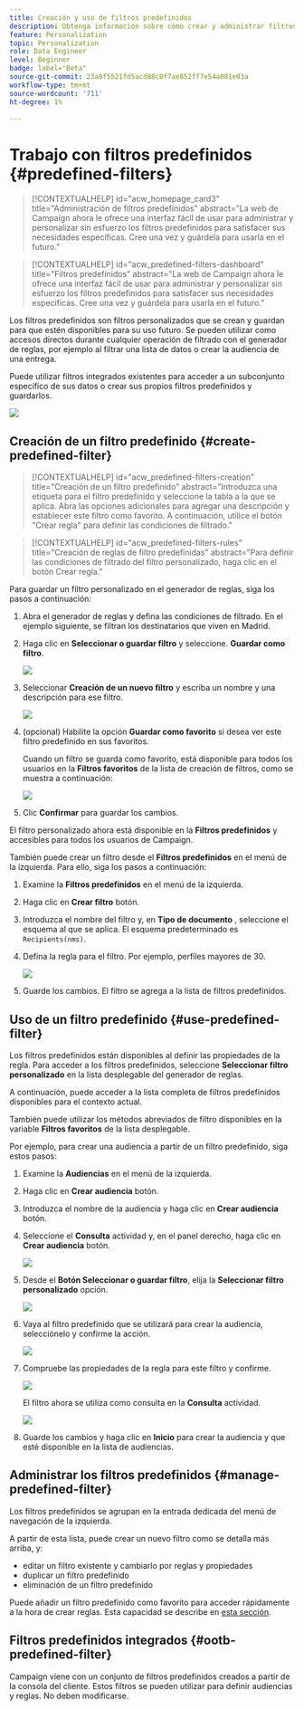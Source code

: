 ```yaml
---
title: Creación y uso de filtros predefinidos
description: Obtenga información sobre cómo crear y administrar filtros predefinidos en la IU web de Adobe Campaign
feature: Personalization
topic: Personalization
role: Data Engineer
level: Beginner
badge: label="Beta"
source-git-commit: 23a8f5521fd5acd88c0f7ae852ff7e54a081e03a
workflow-type: tm+mt
source-wordcount: '711'
ht-degree: 1%

---
```


# Trabajo con filtros predefinidos {#predefined-filters}

>[!CONTEXTUALHELP]
>id="acw_homepage_card3"
>title="Administración de filtros predefinidos"
>abstract="La web de Campaign ahora le ofrece una interfaz fácil de usar para administrar y personalizar sin esfuerzo los filtros predefinidos para satisfacer sus necesidades específicas. Cree una vez y guárdela para usarla en el futuro."

>[!CONTEXTUALHELP]
>id="acw_predefined-filters-dashboard"
>title="Filtros predefinidos"
>abstract="La web de Campaign ahora le ofrece una interfaz fácil de usar para administrar y personalizar sin esfuerzo los filtros predefinidos para satisfacer sus necesidades específicas. Cree una vez y guárdela para usarla en el futuro."

Los filtros predefinidos son filtros personalizados que se crean y guardan para que estén disponibles para su uso futuro. Se pueden utilizar como accesos directos durante cualquier operación de filtrado con el generador de reglas, por ejemplo al filtrar una lista de datos o crear la audiencia de una entrega.

Puede utilizar filtros integrados existentes para acceder a un subconjunto específico de sus datos o crear sus propios filtros predefinidos y guardarlos.

![](assets/predefined-filters-menu.png)


## Creación de un filtro predefinido {#create-predefined-filter}

>[!CONTEXTUALHELP]
>id="acw_predefined-filters-creation"
>title="Creación de un filtro predefinido"
>abstract="Introduzca una etiqueta para el filtro predefinido y seleccione la tabla a la que se aplica. Abra las opciones adicionales para agregar una descripción y establecer este filtro como favorito. A continuación, utilice el botón &quot;Crear regla&quot; para definir las condiciones de filtrado."


>[!CONTEXTUALHELP]
>id="acw_predefined-filters-rules"
>title="Creación de reglas de filtro predefinidas"
>abstract="Para definir las condiciones de filtrado del filtro personalizado, haga clic en el botón Crear regla."


Para guardar un filtro personalizado en el generador de reglas, siga los pasos a continuación:

1. Abra el generador de reglas y defina las condiciones de filtrado. En el ejemplo siguiente, se filtran los destinatarios que viven en Madrid.
1. Haga clic en **Seleccionar o guardar filtro** y seleccione. **Guardar como filtro**.

   ![](assets/predefined-filters-save.png)

1. Seleccionar **Creación de un nuevo filtro** y escriba un nombre y una descripción para ese filtro.

   ![](assets/predefined-filters-save-filter.png)

1. (opcional) Habilite la opción **Guardar como favorito** si desea ver este filtro predefinido en sus favoritos.


   Cuando un filtro se guarda como favorito, está disponible para todos los usuarios en la **Filtros favoritos** de la lista de creación de filtros, como se muestra a continuación:

   ![](assets/predefined-filters-favorite.png)


1. Clic **Confirmar** para guardar los cambios.

El filtro personalizado ahora está disponible en la **Filtros predefinidos** y accesibles para todos los usuarios de Campaign.

También puede crear un filtro desde el **Filtros predefinidos** en el menú de la izquierda. Para ello, siga los pasos a continuación:

1. Examine la **Filtros predefinidos** en el menú de la izquierda.
1. Haga clic en **Crear filtro** botón.
1. Introduzca el nombre del filtro y, en **Tipo de documento** , seleccione el esquema al que se aplica. El esquema predeterminado es `Recipients(nms)`.
1. Defina la regla para el filtro. Por ejemplo, perfiles mayores de 30.

   ![](assets/filter-30+.png)

1. Guarde los cambios. El filtro se agrega a la lista de filtros predefinidos.

## Uso de un filtro predefinido {#use-predefined-filter}

Los filtros predefinidos están disponibles al definir las propiedades de la regla. Para acceder a los filtros predefinidos, seleccione **Seleccionar filtro personalizado** en la lista desplegable del generador de reglas.

A continuación, puede acceder a la lista completa de filtros predefinidos disponibles para el contexto actual.

También puede utilizar los métodos abreviados de filtro disponibles en la variable **Filtros favoritos** de la lista desplegable.

Por ejemplo, para crear una audiencia a partir de un filtro predefinido, siga estos pasos:

1. Examine la **Audiencias** en el menú de la izquierda.
1. Haga clic en **Crear audiencia** botón.
1. Introduzca el nombre de la audiencia y haga clic en **Crear audiencia** botón.
1. Seleccione el **Consulta** actividad y, en el panel derecho, haga clic en **Crear audiencia** botón.

   ![](assets//build-audience-from-filter.png)

1. Desde el **Botón Seleccionar o guardar filtro**, elija la **Seleccionar filtro personalizado** opción.

   ![](assets/build-audience-select-custom-filter.png)

1. Vaya al filtro predefinido que se utilizará para crear la audiencia, selecciónelo y confirme la acción.

   ![](assets/build-audience-filter-list.png)

1. Compruebe las propiedades de la regla para este filtro y confirme.

   ![](assets/build-audience-check.png)

   El filtro ahora se utiliza como consulta en la **Consulta** actividad.

   ![](assets/build-audience-confirm.png)

1. Guarde los cambios y haga clic en **Inicio** para crear la audiencia y que esté disponible en la lista de audiencias.

## Administrar los filtros predefinidos {#manage-predefined-filter}

Los filtros predefinidos se agrupan en la entrada dedicada del menú de navegación de la izquierda.

A partir de esta lista, puede crear un nuevo filtro como se detalla más arriba, y:

* editar un filtro existente y cambiarlo por reglas y propiedades
* duplicar un filtro predefinido
* eliminación de un filtro predefinido

Puede añadir un filtro predefinido como favorito para acceder rápidamente a la hora de crear reglas. Esta capacidad se describe en [esta sección](#create-predefined-filter).

## Filtros predefinidos integrados {#ootb-predefined-filter}

Campaign viene con un conjunto de filtros predefinidos creados a partir de la consola del cliente. Estos filtros se pueden utilizar para definir audiencias y reglas. No deben modificarse.
